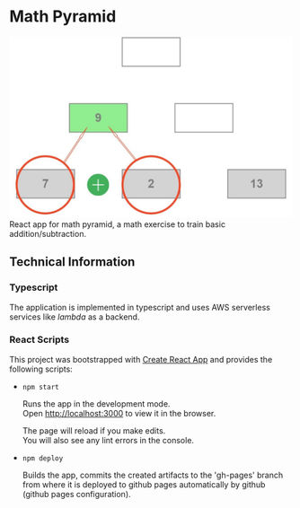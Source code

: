 # Math Pyramid

![Math Pyramid](https://github.com/tobias-gaenzler/math-pyramid-react/blob/main/public/help_start.jpg?raw=true)
React app for math pyramid, a math exercise to train basic addition/subtraction.

## Technical Information

### Typescript

The application is implemented in typescript and uses AWS serverless services like <i>lambda</i> as a backend.

### React Scripts

This project was bootstrapped with [Create React App](https://github.com/facebook/create-react-app) and provides the following scripts:

- `npm start`
  
  Runs the app in the development mode.\
  Open [http://localhost:3000](http://localhost:3000) to view it in the browser.

  The page will reload if you make edits.\
  You will also see any lint errors in the console.

- `npm deploy`
  
  Builds the app, commits the created artifacts to the 'gh-pages' branch from where it is deployed to github pages automatically by github (github pages configuration).
  